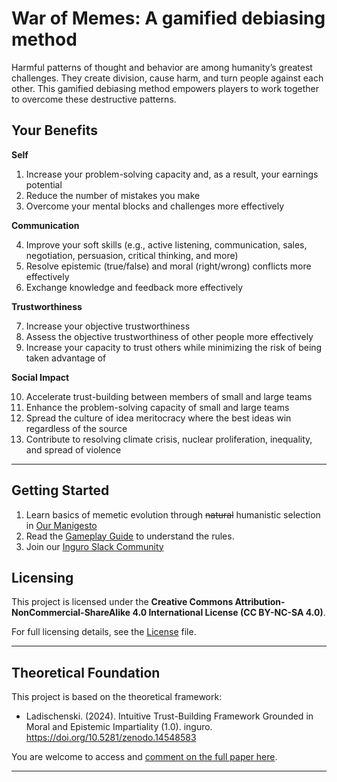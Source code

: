 # War of Memes: A gamified debiasing method

Harmful patterns of thought and behavior are among humanity’s greatest challenges. They create division, cause harm, and turn people against each other. This gamified debiasing method empowers players to work together to overcome these destructive patterns.

## Your Benefits

**Self**

1. Increase your problem-solving capacity and, as a result, your earnings potential 
2. Reduce the number of mistakes you make
3. Overcome your mental blocks and challenges more effectively 

**Communication**

4. Improve your soft skills (e.g., active listening, communication, sales, negotiation, persuasion, critical thinking, and more)
5. Resolve epistemic (true/false) and moral (right/wrong) conflicts more effectively
6. Exchange knowledge and feedback more effectively

**Trustworthiness**

7. Increase your objective trustworthiness
8. Assess the objective trustworthiness of other people more effectively
9. Increase your capacity to trust others while minimizing the risk of being taken advantage of 

**Social Impact**

10. Accelerate trust-building between members of small and large teams
11. Enhance the problem-solving capacity of small and large teams
12. Spread the culture of idea meritocracy where the best ideas win regardless of the source
13. Contribute to resolving climate crisis, nuclear proliferation, inequality, and spread of violence
  
---

## **Getting Started**

1. Learn basics of memetic evolution through ~~natural~~ humanistic selection in [Our Manigesto](https://github.com/Inguro-OU/war-of-memes/blob/main/manifesto.md) 
2. Read the [Gameplay Guide](https://github.com/Inguro-OU/debiased-self/blob/main/GAMEPLAY.md) to understand the rules.
3. Join our [Inguro Slack Community](https://join.slack.com/t/ingurocommunity/shared_invite/zt-2x4w0640h-3_PIEqz1LphRzan9R5gXWw)

## Licensing

This project is licensed under the **Creative Commons Attribution-NonCommercial-ShareAlike 4.0 International License (CC BY-NC-SA 4.0)**.

For full licensing details, see the [License](https://github.com/Inguro-OU/debiased-self/blob/main/LICENSE.md) file.

---

## **Theoretical Foundation**

This project is based on the theoretical framework:

- Ladischenski. (2024). Intuitive Trust-Building Framework Grounded in Moral and Epistemic Impartiality (1.0). inguro. https://doi.org/10.5281/zenodo.14548583

You are welcome to access and [comment on the full paper here](https://docs.google.com/document/d/1kGMJGx4Vrzi9WACDVPcFq5oxaww3oydHV54CgS6Zhmc/edit?usp=sharing).

---
